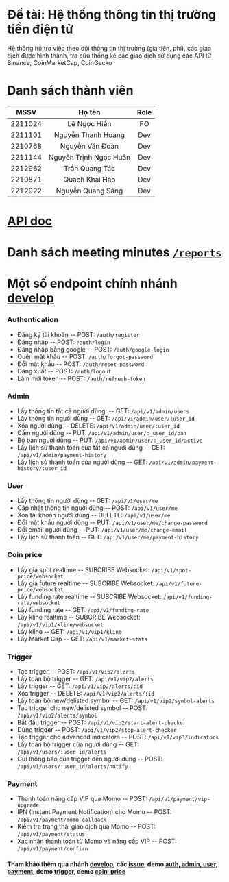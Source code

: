 # Đề tài: Hệ thống thông tin thị trường tiền điện tử
Hệ thống hỗ trợ việc theo dõi thông tin thị trường (giá tiền, phí), các giao dịch được hình thành, tra cứu thống kê các giao dịch sử dụng các API từ Binance, CoinMarketCap, CoinGecko 
# Danh sách thành viên
|    MSSV   |         Họ tên         |  Role  |
|:---------:|:----------------------:|:------:|
|  2211024  |      Lê Ngọc Hiền      | PO     |
|  2211101  |   Nguyễn Thanh Hoàng   | Dev    |
|  2210768  |    Nguyễn Văn Đoàn     | Dev    |
|  2211144  | Nguyễn Trịnh Ngọc Huân | Dev    |
|  2212962  |     Trần Quang Tác     | Dev    |
|  2210871  |     Quách Khải Hào     | Dev    |
|  2212922  |    Nguyễn Quang Sáng   | Dev    |
# [API doc](https://a1-price.thuanle.me/docs/index.html)
# Danh sách meeting minutes [`/reports`](https://github.com/dath-241/coin-price-be-go/tree/main/reports)

# Một số endpoint chính nhánh [develop](https://github.com/dath-241/coin-price-be-go/tree/develop)

### Authentication
- Đăng ký tài khoản
-- POST: ```/auth/register```
- Đăng nhập
-- POST: ```/auth/login```
- Đăng nhập bằng google
-- POST: ```/auth/google-login```
- Quên mật khẩu
-- POST: ```/auth/forgot-password```
- Đổi mật khẩu
-- POST: ```/auth/reset-password```
- Đăng xuất
-- POST: ```/auth/logout```
- Làm mới token
-- POST: ```/auth/refresh-token```

### Admin
- Lấy thông tin tất cả người dùng:
-- GET: ```/api/v1/admin/users```
- Lấy thông tin người dùng
-- GET: ```/api/v1/admin/user/:user_id```
- Xóa người dùng
-- DELETE: ```/api/v1/admin/user/:user_id```
- Cấm người dùng
-- PUT: ```/api/v1/admin/user/:_user_id/ban```
- Bỏ ban người dùng
-- PUT: ```/api/v1/admin/user/:_user_id/active```
- Lấy lịch sử thanh toán của tất cả người dùng
-- GET: ```/api/v1/admin/payment-history```
- Lấy lịch sử thanh toán của người dùng
-- GET: ```/api/v1/admin/payment-history/:user_id```

### User 
- Lấy thông tin người dùng
-- GET: ```/api/v1/user/me```
- Cập nhật thông tin người dùng
-- POST: ```/api/v1/user/me```
- Xóa tài khoản người dùng
-- DELETE: ```/api/v1/user/me```
- Đổi mật khẩu người dùng
-- PUT: ```/api/v1/user/me/change-password```
- Đổi email người dùng
-- PUT: ```/api/v1/user/me/change-email```
- Lấy lịch sử thanh toán
-- GET: ```/api/v1/user/me/payment-history```

### Coin price
- Lấy giá spot realtime
-- SUBCRIBE Websocket: ```/api/v1/spot-price/websocket```
- Lấy giá future realtime
-- SUBCRIBE Websocket: ```/api/v1/future-price/websocket```
- Lấy funding rate realtime
-- SUBCRIBE Websocket: ```/api/v1/funding-rate/websocket```
- Lấy funding rate
-- GET: ```/api/v1/funding-rate```
- Lấy kline realtime
-- SUBCRIBE Websocket: ```/api/v1/vip1/kline/websocket```
- Lấy kline
-- GET: ```/api/v1/vip1/kline```
- Lấy Market Cap
-- GET: ```/api/v1/market-stats```

### Trigger
- Tạo trigger
-- POST: ```/api/v1/vip2/alerts```
- Lấy toàn bộ trigger
-- GET: ```/api/v1/vip2/alerts```
- Lấy trigger
-- GET: ```/api/v1/vip2/alerts/:id```
- Xóa trigger
-- DELETE: ```/api/v1/vip2/alerts/:id```
- Lấy toàn bộ new/delisted symbol 
-- GET: ```/api/v1/vip2/symbol-alerts``` 
- Tạo trigger cho new/delisted symbol
-- POST: ```/api/v1/vip2/alerts/symbol```
- Bắt đầu trigger
-- POST: ```/api/v1/vip2/start-alert-checker```
- Dừng trigger
-- POST: ```/api/v1/vip2/stop-alert-checker```
- Tạo trigger cho advanced indicators
-- POST: ```/api/v1/vip3/indicators```
- Lấy toàn bộ trigger của người dùng
-- GET: ```/api/v1/users/:user_id/alerts```
- Gửi thông báo của trigger đến người dùng
-- POST: ```/api/v1/users/:user_id/alerts/notify```

### Payment
- Thanh toán nâng cấp VIP qua Momo
-- POST: ```/api/v1/payment/vip-upgrade```
- IPN (Instant Payment Notification) cho Momo
-- POST: ```/api/v1/payment/momo-callback```
- Kiểm tra trạng thái giao dịch qua Momo
-- POST: ```/api/v1/payment/status```
- Xác nhận thanh toán từ Momo và nâng cấp VIP
-- POST: ```/api/v1/payment/confirm```

#### Tham khảo thêm qua nhánh [develop](https://github.com/dath-241/coin-price-be-go/tree/develop), các [issue](https://github.com/dath-241/coin-price-be-go/issues), demo [auth, admin, user, payment](https://drive.google.com/drive/u/0/folders/1K-4gh6WLLL45MHfxtsAJNu-4GHYpwoAY), demo [trigger](https://github.com/dath-241/coin-price-be-go/issues/4), demo [coin_price](https://documenter.getpostman.com/view/40206908/2sAYBaAVZH)
